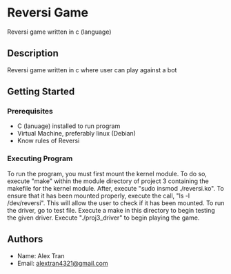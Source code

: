 # Reversi Game

Reversi game written in c (language)

## Description
Reversi game written in c where user can play against a bot

## Getting Started

### Prerequisites
* C (lanuage) installed to run program
* Virtual Machine, preferably linux (Debian)
* Know rules of Reversi

### Executing Program
To run the program, you must first mount the kernel module. To do so, execute "make" within the module directory of project 3 containing the makefile for the kernel module. 
After, execute "sudo insmod ./reversi.ko". To ensure that it has been mounted properly, execute the call, "ls -l /dev/reversi". 
This will allow the user to check if it has been mounted. To run the driver, go to test file. Execute a make in this directory to begin testing the given driver.
Execute "./proj3_driver" to begin playing the game.

## Authors
* Name: Alex Tran 
* Email: alextran4321@gmail.com
